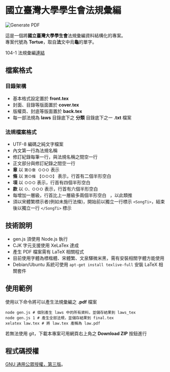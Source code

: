 國立臺灣大學學生會法規彙編
=======================
![Generate PDF](https://github.com/ntu-student-congress/tortue/workflows/Generate%20PDF/badge.svg?branch=master)

這是一個將**國立臺灣大學學生會**法規彙編資料結構化的專案。<br>
專案代號為 **Tortue**，取自**法**文中烏**龜**的單字。<br>

104-1 法規彙編[連結](https://goo.gl/VMq2Gs)

## 檔案格式

### 目錄架構
 - 基本格式設定置於 **front.tex**<br>
 - 封面、目錄等版面置於 **cover.tex**<br>
 - 版權頁、封底等版面置於 **back.tex**<br>
 - 每一部法規為 **laws** 目錄底下之 **分類** 目錄底下之一 **.txt** 檔案

### 法規檔案格式
 - UTF-8 編碼之純文字檔案
 - 內文第一行為法規名稱
 - 修訂紀錄每筆一行，與法規名稱之間空一行
 - 正文部分與修訂紀錄之間空一行
 - **章** 以 `第Ｏ章 ＯＯＯ` 表示
 - **條** 以 `第Ｏ條　【ＯＯＯ】` 表示，行首有二個半形空白 ` `
 - **項** 以 `ＯＯＯ` 表示，行首有四個半形空白 ` `
 - **款** 以 `Ｏ、ＯＯＯ` 表示，行首有六個半形空白 ` `
 - 每增加一層級，行首比上一層級多兩個半形空白 ` `，以此類推
 - 須以宋體繁標示者(例如未施行法條)，開始前以獨立一行標示 `<SongTi>`，結束後以獨立一行 `</SongTi>` 標示

## 技術說明
 - gen.js 須使用 Node.js 執行
 - CJK 字元支援使用 XeLaTex 達成
 - 產生 PDF 檔案需有 LaTeX 相關程式
 - 目前使用字體為標楷體、宋體繁、文泉驛微米黑，需有安裝相關字體方能使用
 - Debian/Ubuntu 系統可使用 `apt-get install texlive-full` 安裝 LaTeX 相關套件

## 使用範例
使用以下命令將可以產生法規彙編之 **.pdf** 檔案

	node gen.js # 個別產生 laws 中的所有資料，並儲存結果到 laws_tex
	node gen.js 1 # 產生全部法規，並儲存結果到 final.tex
	xelatex law.tex # 將 law.tex 產稱為 law.pdf

若無法使用 git，下載本專案可用網頁右上角之 **Download ZIP** 按鈕進行

## 程式碼授權
[GNU 通用公眾授權，第三版](LICENSE.md)。
